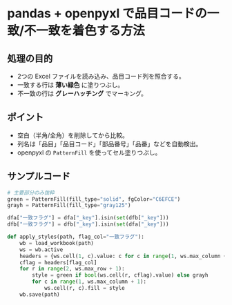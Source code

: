 # pandas + openpyxl で品目コードの一致/不一致を着色する方法

## 処理の目的
- 2つの Excel ファイルを読み込み、品目コード列を照合する。
- 一致する行は **薄い緑色** に塗りつぶし。
- 不一致の行は **グレーハッチング** でマーキング。

## ポイント
- 空白（半角/全角）を削除してから比較。
- 列名は「品目」「品目コード」「部品番号」「品番」などを自動検出。
- openpyxl の `PatternFill` を使ってセル塗りつぶし。

## サンプルコード
```python
# 主要部分のみ抜粋
green = PatternFill(fill_type="solid", fgColor="C6EFCE")
grayh = PatternFill(fill_type="gray125")

dfa["一致フラグ"] = dfa["_key"].isin(set(dfb["_key"]))
dfb["一致フラグ"] = dfb["_key"].isin(set(dfa["_key"]))

def apply_styles(path, flag_col="一致フラグ"):
    wb = load_workbook(path)
    ws = wb.active
    headers = {ws.cell(1, c).value: c for c in range(1, ws.max_column + 1)}
    cflag = headers[flag_col]
    for r in range(2, ws.max_row + 1):
        style = green if bool(ws.cell(r, cflag).value) else grayh
        for c in range(1, ws.max_column + 1):
            ws.cell(r, c).fill = style
    wb.save(path)
